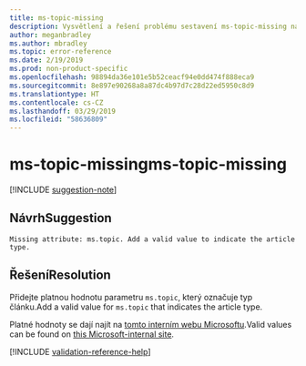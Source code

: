 ```yaml
---
title: ms-topic-missing
description: Vysvětlení a řešení problému sestavení ms-topic-missing na webu Docs
author: meganbradley
ms.author: mbradley
ms.topic: error-reference
ms.date: 2/19/2019
ms.prod: non-product-specific
ms.openlocfilehash: 98894da36e101e5b52ceacf94e0dd474f888eca9
ms.sourcegitcommit: 8e897e90268a8a87dc4b97d7c28d22ed5950c8d9
ms.translationtype: HT
ms.contentlocale: cs-CZ
ms.lasthandoff: 03/29/2019
ms.locfileid: "58636809"
---
```

# <a name="ms-topic-missing"></a><span data-ttu-id="c3180-103">ms-topic-missing</span><span class="sxs-lookup"><span data-stu-id="c3180-103">ms-topic-missing</span></span>

[!INCLUDE [suggestion-note](includes/suggestion-note.md)]

## <a name="suggestion"></a><span data-ttu-id="c3180-104">Návrh</span><span class="sxs-lookup"><span data-stu-id="c3180-104">Suggestion</span></span>

`Missing attribute: ms.topic. Add a valid value to indicate the article type.`

## <a name="resolution"></a><span data-ttu-id="c3180-105">Řešení</span><span class="sxs-lookup"><span data-stu-id="c3180-105">Resolution</span></span>

<span data-ttu-id="c3180-106">Přidejte platnou hodnotu parametru `ms.topic`, který označuje typ článku.</span><span class="sxs-lookup"><span data-stu-id="c3180-106">Add a valid value for `ms.topic` that indicates the article type.</span></span>

<span data-ttu-id="c3180-107">Platné hodnoty se dají najít na [tomto interním webu Microsoftu](https://docsmetadatatool.azurewebsites.net/allowlists).</span><span class="sxs-lookup"><span data-stu-id="c3180-107">Valid values can be found on [this Microsoft-internal site](https://docsmetadatatool.azurewebsites.net/allowlists).</span></span>

<!--make sure to add this file to your includes folder and verify the path-->
[!INCLUDE [validation-reference-help](includes/validation-reference-help.md)]